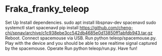 # Fraka_franky_teleop


Set Up
Install dependencies.
sudo apt install libspnav-dev spacenavd
sudo systemctl start spacenavd
pip install https://github.com/cheng-chi/spnav/archive/c1c938ebe3cc542db4685e0d13850ff1abfdb943.tar.gz
Reboot.
Connect spacemouse via USB.
Run python teleop/spacemouse.py. Play with the device and you should be able to see realtime signal captured by the spacemouse.
Operate
Run python teleop/run.py. Have fun!